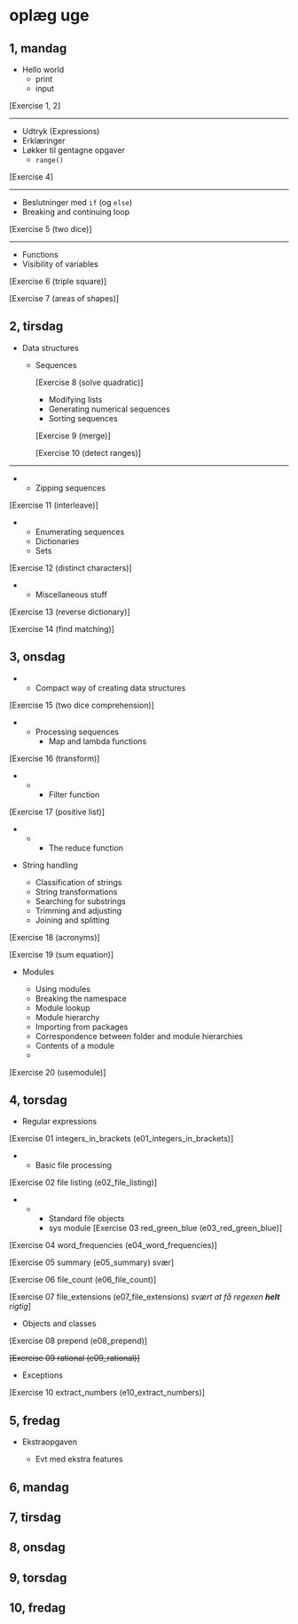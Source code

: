 # oplæg uge

## 1, mandag 

* Hello world
    * print
    * input 

[Exercise 1, 2]

---
* Udtryk (Expressions)
* Erklæringer
* Løkker til gentagne opgaver
  * `range()`

[Exercise 4]

---
* Beslutninger med `if` (og `else`)
* Breaking and continuing loop

[Exercise 5 (two dice)]

---
* Functions
* Visibility of variables

[Exercise 6 (triple square)]

[Exercise 7 (areas of shapes)]

## 2, tirsdag 
* Data structures
  * Sequences

    [Exercise 8 (solve quadratic)]
    
    * Modifying lists
    * Generating numerical sequences
    * Sorting sequences

    [Exercise 9 (merge)]

    [Exercise 10 (detect ranges)]

---
*  
    * Zipping sequences

[Exercise 11 (interleave)]

*
    * Enumerating sequences
    * Dictionaries
    * Sets  
  
[Exercise 12 (distinct characters)]

*  
    * Miscellaneous stuff

[Exercise 13 (reverse dictionary)]

[Exercise 14 (find matching)]

## 3, onsdag
* 
    * Compact way of creating data structures
    
[Exercise 15 (two dice comprehension)]

*
    * Processing sequences
      * Map and lambda functions

[Exercise 16 (transform)]

*
    *
        * Filter function

[Exercise 17 (positive list)]

* 
    *
        * The reduce function

* String handling

    * Classification of strings
    * String transformations
    * Searching for substrings
    * Trimming and adjusting
    * Joining and splitting
  
[Exercise 18 (acronyms)]

[Exercise 19 (sum equation)]

* Modules

    * Using modules
    * Breaking the namespace
    * Module lookup
    * Module hierarchy
    * Importing from packages
    * Correspondence between folder and module hierarchies
    * Contents of a module
    * 
[Exercise 20 (usemodule)]

## 4, torsdag

* Regular expressions

[Exercise 01 integers_in_brackets (e01_integers_in_brackets)]

*
  * Basic file processing

[Exercise 02 file listing (e02_file_listing)]

* 
    *
        * Standard file objects
        * sys module
[Exercise 03 red_green_blue (e03_red_green_blue)]

[Exercise 04 word_frequencies (e04_word_frequencies)]

[Exercise 05 summary (e05_summary) svær]

[Exercise 06 file_count (e06_file_count)]

[Exercise 07 file_extensions (e07_file_extensions) _svært at få regexen __helt__ rigtig_]

* Objects and classes

[Exercise 08 prepend (e08_prepend)]

~~[Exercise 09 rational (e09_rational)]~~

* Exceptions

[Exercise 10 extract_numbers (e10_extract_numbers)]

## 5, fredag

* Ekstraopgaven

  + Evt med ekstra features

## 6, mandag 
## 7, tirsdag 
## 8, onsdag
## 9, torsdag
## 10, fredag

